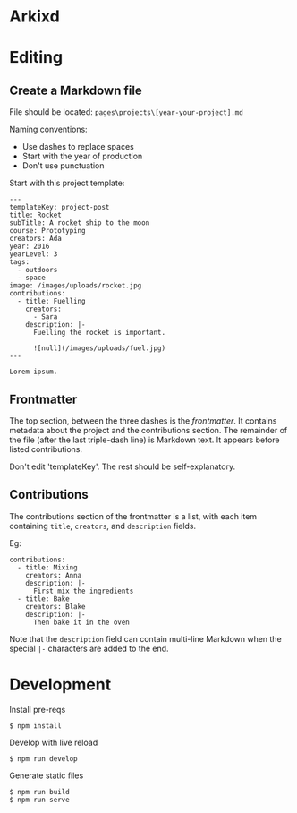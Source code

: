 # Arkixd

# Editing

## Create a Markdown file

File should be located: `pages\projects\[year-your-project].md`

Naming conventions:

- Use dashes to replace spaces
- Start with the year of production
- Don't use punctuation

Start with this project template:

```
---
templateKey: project-post
title: Rocket
subTitle: A rocket ship to the moon
course: Prototyping
creators: Ada
year: 2016
yearLevel: 3
tags:
  - outdoors
  - space
image: /images/uploads/rocket.jpg
contributions:
  - title: Fuelling
    creators:
      - Sara
    description: |-
      Fuelling the rocket is important.

      ![null](/images/uploads/fuel.jpg)
---

Lorem ipsum.
```

## Frontmatter

The top section, between the three dashes is the _frontmatter_. It contains metadata about the project and the contributions section. The remainder of the file (after the last triple-dash line) is Markdown text. It appears before listed contributions.

Don't edit 'templateKey'. The rest should be self-explanatory.

## Contributions

The contributions section of the frontmatter is a list, with each item containing `title`, `creators`, and `description` fields.

Eg:

```
contributions:
  - title: Mixing
    creators: Anna
    description: |-
      First mix the ingredients
  - title: Bake
    creators: Blake
    description: |-
      Then bake it in the oven
```

Note that the `description` field can contain multi-line Markdown when the special `|-` characters are added to the end.

# Development

Install pre-reqs

```
$ npm install
```

Develop with live reload

```
$ npm run develop
```

Generate static files

```
$ npm run build
$ npm run serve
```
